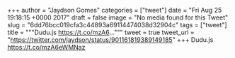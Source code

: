 
+++
author = "Jaydson Gomes"
categories = ["tweet"]
date = "Fri Aug 25 19:18:15 +0000 2017"
draft = false
image = "No media found for this Tweet"
slug = "6dd76bcc019cfa3c44893a69114474038d32904c"
tags = ["tweet"]
title = """Dudu.js https://t.co/mzA6..."""
tweet = true
tweet_url = "https://twitter.com/jaydson/status/901161819389149185"
+++
Dudu.js https://t.co/mzA6eWMNaz
